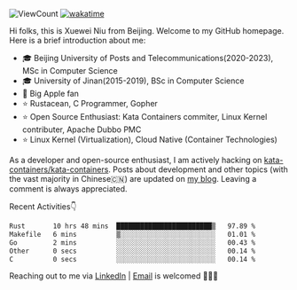 ![ViewCount](https://views.whatilearened.today/views/github/<justxuewei>/<justxuewei>.svg) [![wakatime](https://wakatime.com/badge/user/018eae19-2c35-4919-be43-56bc26b446d9.svg)](https://wakatime.com/@018eae19-2c35-4919-be43-56bc26b446d9)

Hi folks, this is Xuewei Niu from Beijing. Welcome to my GitHub homepage.
Here is a brief introduction about me:

- 🎓 Beijing University of Posts and Telecommunications(2020-2023), MSc in Computer Science
- 🎓 University of Jinan(2015-2019), BSc in Computer Science
- 📱 Big Apple fan
- ⭐️ Rustacean, C Programmer, Gopher
- ⭐️ Open Source Enthusiast: Kata Containers commiter, Linux Kernel contributer, Apache Dubbo PMC
- ⭐ Linux Kernel (Virtualization), Cloud Native (Container Technologies)

As a developer and open-source enthusiast, I am actively hacking on
[kata-containers/kata-containers](https://github.com/kata-containers/kata-containers). Posts about development and other topics
(with the vast majority in Chinese🇨🇳) are updated on [my blog](https://nxw.name). Leaving a
comment is always appreciated.

Recent Activities👇

<!--START_SECTION:waka-->

```txt
Rust       10 hrs 48 mins  ████████████████████████▒   97.89 %
Makefile   6 mins          ▒░░░░░░░░░░░░░░░░░░░░░░░░   01.01 %
Go         2 mins          ░░░░░░░░░░░░░░░░░░░░░░░░░   00.43 %
Other      0 secs          ░░░░░░░░░░░░░░░░░░░░░░░░░   00.14 %
C          0 secs          ░░░░░░░░░░░░░░░░░░░░░░░░░   00.14 %
```

<!--END_SECTION:waka-->

Reaching out to me via [LinkedIn](https://www.linkedin.com/in/justxuewei) | [Email](mailto:justxuewei@apache.org) is welcomed 🤟🤟🤟
